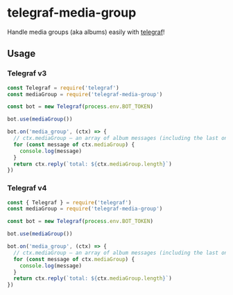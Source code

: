 # telegraf-media-group

Handle media groups (aka albums) easily with [telegraf](https://telegraf.js.org)!

## Usage

### Telegraf v3
```js
const Telegraf = require('telegraf')
const mediaGroup = require('telegraf-media-group')

const bot = new Telegraf(process.env.BOT_TOKEN)

bot.use(mediaGroup())

bot.on('media_group', (ctx) => {
  // ctx.mediaGroup — an array of album messages (including the last one)
  for (const message of ctx.mediaGroup) {
    console.log(message)
  }
  return ctx.reply(`total: ${ctx.mediaGroup.length}`)
})
```

### Telegraf v4
```js
const { Telegraf } = require('telegraf')
const mediaGroup = require('telegraf-media-group')

const bot = new Telegraf(process.env.BOT_TOKEN)

bot.use(mediaGroup())

bot.on('media_group', (ctx) => {
  // ctx.mediaGroup — an array of album messages (including the last one)
  for (const message of ctx.mediaGroup) {
    console.log(message)
  }
  return ctx.reply(`total: ${ctx.mediaGroup.length}`)
})
```

